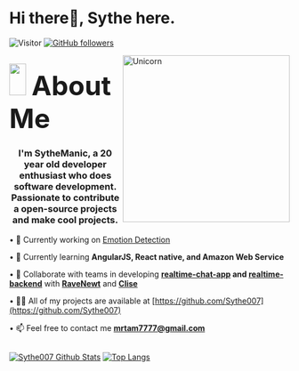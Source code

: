# Hi there👋, Sythe here. 

![Visitor](https://visitor-badge.laobi.icu/badge?page_id=Sythe007.repoName) [![GitHub followers](https://img.shields.io/github/followers/Sythe007.svg?style=social&label=Follow)](https://github.com/Bhargavi-hash?tab=followers)<br/>

<img align="right" width=300px alt="Unicorn" src="https://c.tenor.com/GN73MKBawZYAAAAi/busy-cute.gif" />

## <img src="https://media.giphy.com/media/ObNTw8Uzwy6KQ/giphy.gif" width="30px" height="57px">&nbsp; <font size="12"> **About Me** </font>

<h3 align="center">I'm SytheManic, a 20 year old developer enthusiast who does software development. 
Passionate to contribute a open-source projects and make cool projects.</h3>

• 🔭 Currently working on [Emotion Detection](https://github.com/Sythe007/emotion-detection) 

• 🌱 Currently learning **AngularJS, React native, and Amazon Web Service**

• 👯 Collaborate with teams in developing **[realtime-chat-app](https://github.com/RaveNewt/realtime-messaging-app) and [realtime-backend](https://github.com/RaveNewt/backend-realtime-chat)** with **[RaveNewt](https://github.com/RaveNewt)** and **[Clise](https://github.com/CliseAI)**  

• 👨‍💻 All of my projects are available at [https://github.com/Sythe007](https://github.com/Sythe007)

• 📫 Feel free to contact me **mrtam7777@gmail.com**

##
[![Sythe007 Github Stats](https://github-readme-stats.vercel.app/api?username=Sythe007&count_private=true&theme=tokyonight&show_icons=true)](https://github.com/Sythe007)
[![Top Langs](https://github-readme-stats.vercel.app/api/top-langs/?username=Sythe007&layout=compact)](https://github.com/Sythe007)
